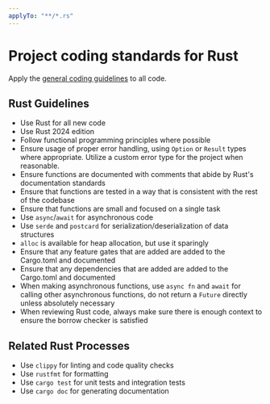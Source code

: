 ```yaml
---
applyTo: "**/*.rs"
---
```


# Project coding standards for Rust

Apply the [general coding guidelines](./general-coding.instructions.md) to all code.

## Rust Guidelines

- Use Rust for all new code
- Use Rust 2024 edition
- Follow functional programming principles where possible
- Ensure usage of proper error handling, using `Option` or `Result` types where appropriate. Utilize a custom error type for the project when reasonable.
- Ensure functions are documented with comments that abide by Rust's documentation standards
- Ensure that functions are tested in a way that is consistent with the rest of the codebase
- Ensure that functions are small and focused on a single task
- Use `async`/`await` for asynchronous code
- Use `serde` and `postcard` for serialization/deserialization of data structures
- `alloc` is available for heap allocation, but use it sparingly
- Ensure that any feature gates that are added are added to the Cargo.toml and documented
- Ensure that any dependencies that are added are added to the Cargo.toml and documented
- When making asynchronous functions, use `async fn` and `await` for calling other asynchronous functions, do not return a `Future` directly unless absolutely necessary
- When reviewing Rust code, always make sure there is enough context to ensure the borrow checker is satisfied

## Related Rust Processes

- Use `clippy` for linting and code quality checks
- Use `rustfmt` for formatting
- Use `cargo test` for unit tests and integration tests
- Use `cargo doc` for generating documentation
